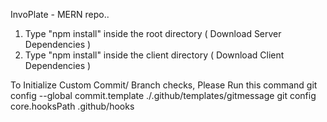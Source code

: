 InvoPlate - MERN repo..

1. Type  "npm install" inside the root directory ( Download Server Dependencies ) 
2. Type "npm install" inside the client directory ( Download Client Dependencies )

To Initialize Custom Commit/ Branch checks, Please Run this command 
git config --global commit.template ./.github/templates/gitmessage
git config core.hooksPath .github/hooks